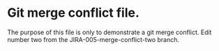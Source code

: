 # Git merge conflict file. 

The purpose of this file is only to demonstrate a git merge conflict. Edit number two from the JIRA-005-merge-conflict-two branch.